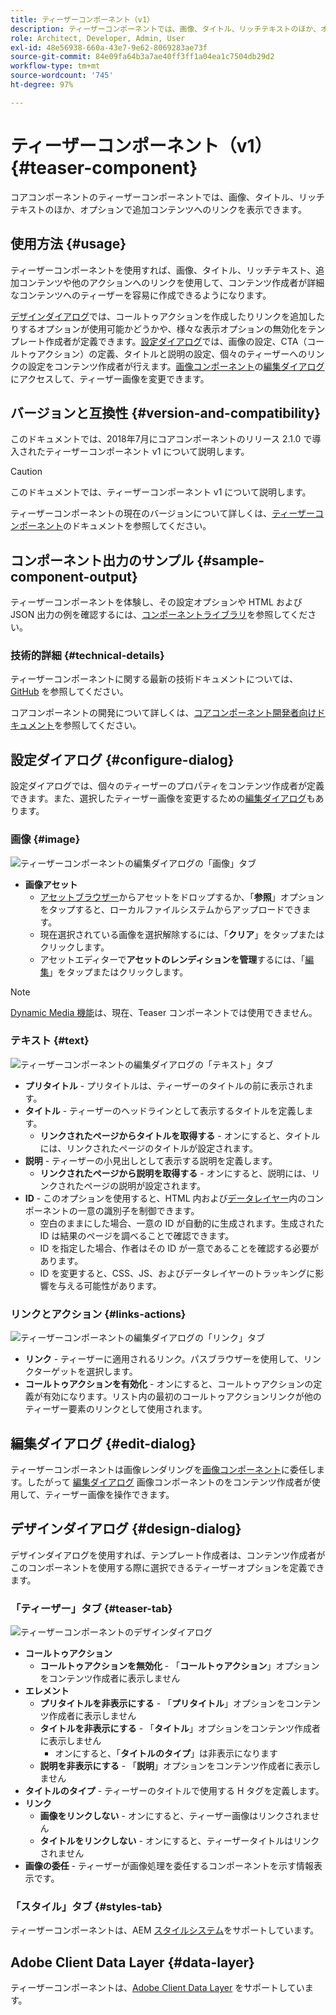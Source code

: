 ```yaml
---
title: ティーザーコンポーネント（v1）
description: ティーザーコンポーネントでは、画像、タイトル、リッチテキストのほか、オプションで追加コンテンツへのリンクを表示できます。
role: Architect, Developer, Admin, User
exl-id: 48e56938-660a-43e7-9e62-8069283ae73f
source-git-commit: 84e09fa64b3a7ae40ff3ff1a04ea1c7504db29d2
workflow-type: tm+mt
source-wordcount: '745'
ht-degree: 97%

---
```


# ティーザーコンポーネント（v1） {#teaser-component}

コアコンポーネントのティーザーコンポーネントでは、画像、タイトル、リッチテキストのほか、オプションで追加コンテンツへのリンクを表示できます。

## 使用方法 {#usage}

ティーザーコンポーネントを使用すれば、画像、タイトル、リッチテキスト、追加コンテンツや他のアクションへのリンクを使用して、コンテンツ作成者が詳細なコンテンツへのティーザーを容易に作成できるようになります。

[デザインダイアログ](#design-dialog)では、コールトゥアクションを作成したりリンクを追加したりするオプションが使用可能かどうかや、様々な表示オプションの無効化をテンプレート作成者が定義できます。[設定ダイアログ](#configure-dialog)では、画像の設定、CTA（コールトゥアクション）の定義、タイトルと説明の設定、個々のティーザーへのリンクの設定をコンテンツ作成者が行えます。[画像コンポーネント](image-v1.md)の[編集ダイアログ](image-v1.md#edit-dialog)にアクセスして、ティーザー画像を変更できます。

## バージョンと互換性 {#version-and-compatibility}

このドキュメントでは、2018年7月にコアコンポーネントのリリース 2.1.0 で導入されたティーザーコンポーネント v1 について説明します。

>[!CAUTION]
>
>このドキュメントでは、ティーザーコンポーネント v1 について説明します。
>
>ティーザーコンポーネントの現在のバージョンについて詳しくは、[ティーザーコンポーネント](/help/components/teaser.md)のドキュメントを参照してください。

## コンポーネント出力のサンプル {#sample-component-output}

ティーザーコンポーネントを体験し、その設定オプションや HTML および JSON 出力の例を確認するには、[コンポーネントライブラリ](https://adobe.com/go/aem_cmp_library_teaser_jp)を参照してください。

### 技術的詳細 {#technical-details}

ティーザーコンポーネントに関する最新の技術ドキュメントについては、[GitHub](https://adobe.com/go/aem_cmp_tech_teaser_v1_jp) を参照してください。

コアコンポーネントの開発について詳しくは、[コアコンポーネント開発者向けドキュメント](/help/developing/overview.md)を参照してください。

## 設定ダイアログ {#configure-dialog}

設定ダイアログでは、個々のティーザーのプロパティをコンテンツ作成者が定義できます。また、選択したティーザー画像を変更するための[編集ダイアログ](#edit-dialog)もあります。

### 画像 {#image}

![ティーザーコンポーネントの編集ダイアログの「画像」タブ](/help/assets/teaser-edit-image.png)

* **画像アセット**
   * [アセットブラウザー](https://experienceleague.adobe.com/docs/experience-manager-cloud-service/sites/authoring/fundamentals/environment-tools.html?lang=ja)からアセットをドロップするか、「**参照**」オプションをタップすると、ローカルファイルシステムからアップロードできます。
   * 現在選択されている画像を選択解除するには、「**クリア**」をタップまたはクリックします。
   * アセットエディターで&#x200B;**アセットのレンディションを管理**&#x200B;するには、「[編集](https://experienceleague.adobe.com/docs/experience-manager-cloud-service/assets/manage/manage-digital-assets.html?lang=ja)」をタップまたはクリックします。

>[!NOTE]
>
>[Dynamic Media 機能](image-v1.md#dynamic-media)は、現在、Teaser コンポーネントでは使用できません。

### テキスト {#text}

![ティーザーコンポーネントの編集ダイアログの「テキスト」タブ](/help/assets/teaser-edit-text.png)

* **プリタイトル** - プリタイトルは、ティーザーのタイトルの前に表示されます。
* **タイトル** - ティーザーのヘッドラインとして表示するタイトルを定義します。
   * **リンクされたページからタイトルを取得する** - オンにすると、タイトルには、リンクされたページのタイトルが設定されます。
* **説明** - ティーザーの小見出しとして表示する説明を定義します。
   * **リンクされたページから説明を取得する** - オンにすると、説明には、リンクされたページの説明が設定されます。
* **ID** - このオプションを使用すると、HTML 内および[データレイヤー](/help/developing/data-layer/overview.md)内のコンポーネントの一意の識別子を制御できます。
   * 空白のままにした場合、一意の ID が自動的に生成されます。生成された ID は結果のページを調べることで確認できます。
   * ID を指定した場合、作者はその ID が一意であることを確認する必要があります。
   * ID を変更すると、CSS、JS、およびデータレイヤーのトラッキングに影響を与える可能性があります。

### リンクとアクション {#links-actions}

![ティーザーコンポーネントの編集ダイアログの「リンク」タブ](/help/assets/teaser-edit-link.png)

* **リンク** - ティーザーに適用されるリンク。パスブラウザーを使用して、リンクターゲットを選択します。
* **コールトゥアクションを有効化** - オンにすると、コールトゥアクションの定義が有効になります。リスト内の最初のコールトゥアクションリンクが他のティーザー要素のリンクとして使用されます。

## 編集ダイアログ {#edit-dialog}

ティーザーコンポーネントは画像レンダリングを[画像コンポーネント](image-v1.md)に委任します。したがって [編集ダイアログ](image-v1.md#edit-dialog) 画像コンポーネントのをコンテンツ作成者が使用して、ティーザー画像を操作できます。

## デザインダイアログ {#design-dialog}

デザインダイアログを使用すれば、テンプレート作成者は、コンテンツ作成者がこのコンポーネントを使用する際に選択できるティーザーオプションを定義できます。

### 「ティーザー」タブ {#teaser-tab}

![ティーザーコンポーネントのデザインダイアログ](/help/assets/teaser-design.png)

* **コールトゥアクション**
   * **コールトゥアクションを無効化** - 「**コールトゥアクション**」オプションをコンテンツ作成者に表示しません
* **エレメント**
   * **プリタイトルを非表示にする** - 「**プリタイトル**」オプションをコンテンツ作成者に表示しません
   * **タイトルを非表示にする** - 「**タイトル**」オプションをコンテンツ作成者に表示しません
      * オンにすると、「**タイトルのタイプ**」は非表示になります
   * **説明を非表示にする** - 「**説明**」オプションをコンテンツ作成者に表示しません
* **タイトルのタイプ** - ティーザーのタイトルで使用する H タグを定義します。
* **リンク**
   * **画像をリンクしない** - オンにすると、ティーザー画像はリンクされません
   * **タイトルをリンクしない** - オンにすると、ティーザータイトルはリンクされません
* **画像の委任** - ティーザーが画像処理を委任するコンポーネントを示す情報表示です。

### 「スタイル」タブ {#styles-tab}

ティーザーコンポーネントは、AEM [スタイルシステム](/help/get-started/authoring.md#component-styling)をサポートしています。

## Adobe Client Data Layer {#data-layer}

ティーザーコンポーネントは、[Adobe Client Data Layer](/help/developing/data-layer/overview.md) をサポートしています。
